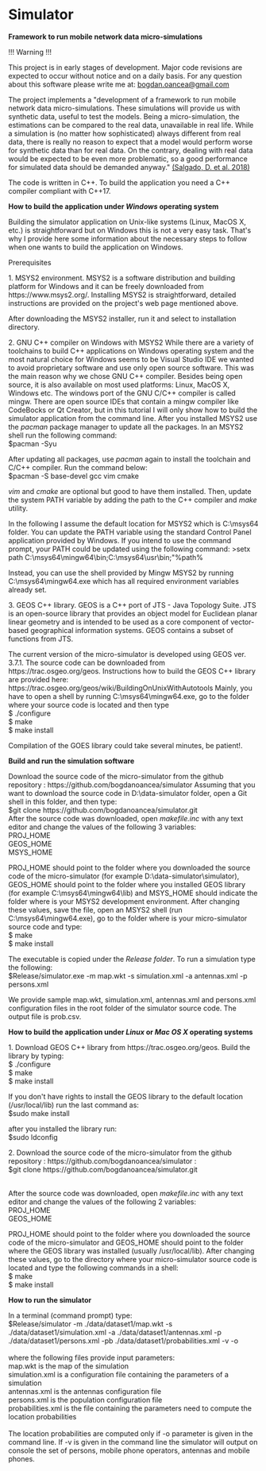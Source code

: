 # Simulator
<b> Framework to run mobile network data micro-simulations </b>
<p>
<p>!!! Warning !!!</p>
This project is in early stages of development. 
Major code revisions are expected to occur without notice and on a daily basis.
For any question about this software please write me at: <a href="mailto:bogdan.oancea@gmail.com"> bogdan.oancea@gmail.com</a>
</p>

<p>
The project implements a "development of a framework to run mobile network data micro-simulations. 
These simulations will provide us with synthetic data, useful to test the models. 
Being a micro-simulation, the estimations can be compared to the real data, unavailable in real life. 
While a simulation is (no matter how sophisticated) always different from real data, 
there is really no reason to expect that a model would perform worse for synthetic data than for real data. 
On the contrary, dealing with real data would be expected to be even more problematic, 
so a good performance for simulated data should be demanded anyway." <a href = "https://webgate.ec.europa.eu/fpfis/mwikis/essnetbigdata/images/5/56/WPI_A_framework_for_mobile_network_data_micro-simulation_2019_02_14.pdf">(Salgado, D. et al. 2018)</a>

The code is written in C++. To build the application you need a C++ compiler compliant with C++17.
 
</p>

<b>How to build the application under <I>Windows</I> operating system</b>
<p>
Building the simulator application on Unix-like systems (Linux, MacOS X, etc.) is straightforward but on Windows
this is not a very easy task. That's why I provide here some information about the necessary steps to follow when 
one wants to build the application on Windows.
 
<p>Prerequisites
<p>1. MSYS2 environment. MSYS2 is a software distribution and building platform for Windows and 
it can be freely downloaded from https://www.msys2.org/. Installing MSYS2 is straightforward, detailed instructions
are provided on the project's web page mentioned above.
<p>After downloading the MSYS2 installer, run it and select to installation directory. 

<p>2. GNU C++ compiler on Windows with MSYS2
While there are a variety of toolchains to build C++ applications on Windows operating system and the most natural choice 
for Windows seems to be Visual Studio IDE we wanted to avoid proprietary software and use only open source software. This was the main
reason why we chose GNU C++ compiler. Besides being open source, it is also available on most used platforms: Linux, MacOS X, Windows etc.
The windows port of the GNU C/C++ compiler is called mingw. There are open source IDEs that contain a mingw compiler like CodeBocks or
Qt Creator, but in this tutorial I will only show how to build the simulator application from the command line.
After you installed MSYS2 use the <I>pacman</I> package manager to update all the packages. In an MSYS2 shell run the following command:
<br>$pacman -Syu

<p>
 After updating all packages, use <I>pacman</I> again to install the toolchain and C/C++ compiler. Run the command below:
<br>$pacman -S base-devel gcc vim cmake

<I>vim</I> and <I>cmake</I> are optional but good to have them installed.
Then, update the system PATH variable by adding the path to the C++ compiler and <I>make</I> utility.

<p>In the following I assume the default location for MSYS2 which is C:\msys64 folder. You can update the PATH variable using the standard Control Panel application provided by Windows.
If you intend to use the command prompt, your PATH could be updated using the following command:
>setx path C:\msys64\mingw64\bin;C:\msys64\usr\bin;"%path%

Instead, you can use the shell provided by Mingw MSYS2 by running C:\msys64\mingw64.exe which has all required environment variables already set.

<p>3. GEOS C++ library. GEOS is a C++ port of JTS - Java Topology Suite. JTS 
is an open-source library that provides an object model for Euclidean planar linear geometry 
and is intended to be used as a core component of vector-based geographical information systems. GEOS contains a subset of
functions from JTS. 
<p>The current version of the micro-simulator is developed using GEOS ver. 3.7.1. The source code can be downloaded from
https://trac.osgeo.org/geos. Instructions how to build the GEOS C++ library are provided here: https://trac.osgeo.org/geos/wiki/BuildingOnUnixWithAutotools
Mainly, you have to open a shell by running C:\msys64\mingw64.exe, go to the folder where your source code is located and then type
<br>$ ./configure
<br>$ make
<br>$ make install

<P> Compilation of the GOES library could take several minutes, be patient!.

<B>Build and run the simulation software</B>
<p>Download the source code of the micro-simulator from the github repository : https://github.com/bogdanoancea/simulator
Assuming that you want to download the source code in D:\data-simulator folder, open a Git shell in this folder, and then type:
<br>$git clone https://github.com/bogdanoancea/simulator.git
<br>After the source code was downloaded, open <I>makefile.inc</I> with any text editor and change the values of the following 3 variables:
<br>PROJ_HOME
<br>GEOS_HOME
<br>MSYS_HOME

<p> PROJ_HOME should point to the folder where you downloaded the source code of the micro-simulator (for example D:\data-simulator\simulator), 
GEOS_HOME should point to
the folder where you installed GEOS library (for example C:\msys64\mingw64\lib) and MSYS_HOME should indicate the folder where is your MSYS2 development environment.
After changing these values, save the file, open an MSYS2 shell (run C:\msys64\mingw64.exe), go to the folder where is your micro-simulator 
source code and type:
<br>$ make
<br>$ make install

<p> The executable is copied under the <I>Release folder</I>. To run a simulation type the following:
<br>$Release/simulator.exe -m map.wkt -s simulation.xml -a antennas.xml -p persons.xml 

<p> We provide sample map.wkt, simulation.xml, antennas.xml and persons.xml configuration files in the root folder of the simulator source code. 
The output file is prob.csv.

<p>
<b>How to build the application under <I>Linux</I> or <I>Mac OS X</I> operating systems</b>
<p>1. Download GEOS C++ library from https://trac.osgeo.org/geos. Build the library by typing:
<br>$ ./configure
<br>$ make
<br>$ make install

<p>If you don't have rights to install the GEOS library to the default location (/usr/local/lib) run the last command as:
<br>$sudo make install

after you installed the library run:
<br>$sudo ldconfig

<p>2. Download the source code of the micro-simulator from the github repository : https://github.com/bogdanoancea/simulator :
<br>$git clone https://github.com/bogdanoancea/simulator.git

<br>After the source code was downloaded, open <I>makefile.inc</I> with any text editor and change the values of 
the following 2 variables:
<br>PROJ_HOME
<br>GEOS_HOME

<p> PROJ_HOME should point to the folder where you downloaded the source code of the micro-simulator 
and GEOS_HOME should point to the folder where the GEOS library was installed (usually /usr/local/lib). 
After changing these values, go to the directory where your micro-simulator source code is located and type the following commands in
a shell:
<br>$ make
<br>$ make install

<p>
<b>How to run the simulator</b>
<p>
In a terminal (command prompt) type:
<br>$Release/simulator -m ./data/dataset1/map.wkt -s ./data/dataset1/simulation.xml -a ./data/dataset1/antennas.xml -p ./data/dataset1/persons.xml -pb ./data/dataset1/probabilities.xml -v -o
<br>
<br>where the following files provide input parameters:
<br> map.wkt is the map of the simulation
<br> simulation.xml is a configuration file containing the parameters of a simulation
<br> antennas.xml is the antennas configuration file
<br> persons.xml is the population configuration file
<br> probabilities.xml is the file containing the parameters need to compute the location probabilities
<br>
<br>The location probabilities are computed only if -o parameter is given in the command line. If -v is given in the command line the simulator will output on console the set of persons, mobile phone operators, antennas and mobile phones.


